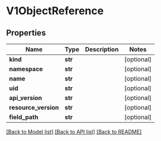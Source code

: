 # V1ObjectReference

## Properties
Name | Type | Description | Notes
------------ | ------------- | ------------- | -------------
**kind** | **str** |  | [optional] 
**namespace** | **str** |  | [optional] 
**name** | **str** |  | [optional] 
**uid** | **str** |  | [optional] 
**api_version** | **str** |  | [optional] 
**resource_version** | **str** |  | [optional] 
**field_path** | **str** |  | [optional] 

[[Back to Model list]](../README.md#documentation-for-models) [[Back to API list]](../README.md#documentation-for-api-endpoints) [[Back to README]](../README.md)

